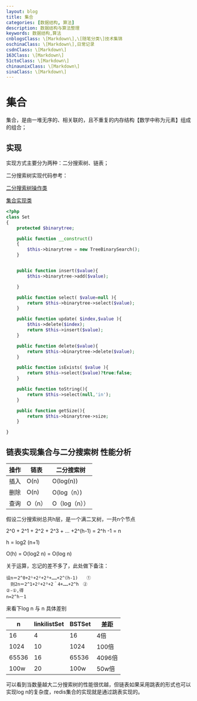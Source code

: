 ```yaml
---
layout: blog
title: 集合
categories: [数据结构, 算法]
description: 数据结构与算法整理
keywords: 数据结构,算法
cnblogsClass: \[Markdown\],\[随笔分类\]技术集锦
oschinaClass: \[Markdown\],日常记录
csdnClass: \[Markdown\]
163Class: \[Markdown\]
51ctoClass: \[Markdown\]
chinaunixClass: \[Markdown\]
sinaClass: \[Markdown\]
---
```


# 集合
集合，是由一堆无序的、相关联的，且不重复的内存结构【数学中称为元素】组成的组合；


## 实现

实现方式主要分为两种：二分搜索树、链表；


二分搜索树实现代码参考：

[二分搜索树操作类](https://github.com/WalkingSun/Jump/blob/master/models/TreeBinarySearch.php)

[集合实现类](https://github.com/WalkingSun/Jump/blob/master/models/Set.php)

```php
<?php
class Set 
{
    protected $binarytree;

    public function __construct()
    {
        $this->binarytree = new TreeBinarySearch();
    }


    public function insert($value){
        $this->binarytree->add($value);

    }

    public function select( $value=null ){
        return $this->binarytree->select($value);
    }

    public function update( $index,$value ){
        $this->delete($index);
        return $this->insert($value);
    }

    public function delete($value){
        return $this->binarytree->delete($value);
    }

    public function isExists( $value ){
        return $this->select($value)?true:false;
    }

    public function toString(){
        return $this->select(null,'in');
    }

    public function getSize(){
        return $this->binarytree->size;
    }

}
```

## 链表实现集合与二分搜索树 性能分析

|  操作  | 链表    | 二分搜索树|
|  ----  |  ----  |  ----  |
|  插入  | O(n)   | O(log(n))  |
|  删除  | O(n)   | O(log（n）)     |
|  查询  | O（n）  |  O（log（n））|

假设二分搜索树总共h层，是一个满二叉树，一共n个节点

2^0 + 2^1 + 2^2 + 2^3 + ... +2^(h-1) = 2^h -1 = n

h = log2 (n+1) 

O(h) = O(log2 n) = O(log n)

关于运算，忘记的差不多了，此处做下备注：
```
设n＝2^0+2¹+2²+2³+……+2^(h-1)　　①
　则2n＝2^1+2²+2³+2＾4+……+2^h　②
②-①,得
n=2^h－1
```

来看下log n 与 n 具体差别
 
|  n | linkilistSet    | BSTSet | 差距 |
|  ----  |  ----  |  ----  |  ---- | 
|  16  |  4  |  16  | 4倍 |
|  1024  |  10  |  1024  | 100倍 |
|  65536  |  16  |  65536  | 4096倍 |
|  100w  |  20  |  100w  | 50w倍 |

可以看到当数量越大二分搜索树的性能很优越，但链表如果采用跳表的形式也可以实现log n的复杂度，redis集合的实现就是通过跳表实现的。